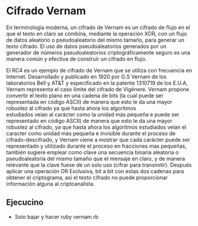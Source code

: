 # Cifrado Vernam
En terminología moderna, un cifrado de Vernam es un cifrado de flujo en el que el 
texto en claro se combina, mediante la operación XOR, con un flujo de datos aleatorio o 
pseudoaleatorio del mismo tamaño, para generar un texto cifrado. 
El uso de datos pseudoaleatorios generados por un generador de números pseudoaleatorios
criptográficamente seguro es una manera común y efectiva de construir un cifrado en flujo. 

El RC4 es un ejemplo de cifrado de Vernam que se utiliza con frecuencia en Internet.
Desarrollado y publicado en 1920 por G.S Vernam de los laboratorios Bell y AT&T y especificado
en la patente 1310719 de los E.U.A, Vernam representa el caso límite del cifrado de Vigénere.
Vernam propone convertir el texto plano en una cadena de bits (la cual puede ser representada en código ASCII)
de manera que esto le da una mayor robustez  al cifrado ya que hasta ahora los algoritmos  
estudiados veían al carácter como la unidad más pequeña e puede ser representado en código ASCII) de manera que esto le da una mayor robustez al cifrado, ya que hasta ahora los algoritmos estudiados veían el caracter como unidad más pequeña e invisible durante el proceso de cifrado-descifrado, y Vernam viene a mostrar que cada carácter puede ser representado y utilizado durante el proceso en fracciones mas pequeñas, también sugiere emplear como clave una secuencia binaria aleatoria o pseudoaleatoria del mismo tamaño que el mensaje en claro, y de manera relevante que la clave fuese de un solo uso (cifrar para transmitir). Después aplicar una operación OR Exclusiva, bit a bit con estas dos cadenas para obtener el criptograma, así el texto cifrado no puede proporcionar información alguna al criptoanalista.

## Ejecucino 
  * Solo bajar y hacer ruby vernam.rb
